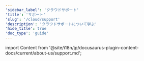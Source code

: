 ```yaml
---
'sidebar_label': 'クラウドサポート'
'title': 'サポート'
'slug': '/cloud/support'
'description': 'クラウドサポートについて学ぶ'
'hide_title': true
'doc_type': 'guide'
---
```


import Content from '@site/i18n/jp/docusaurus-plugin-content-docs/current/about-us/support.md';

<Content />
